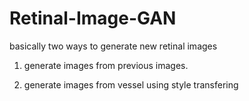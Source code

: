 # Retinal-Image-GAN

basically two ways to generate new retinal images

1. generate images from previous images.

2. generate images from vessel using style transfering
